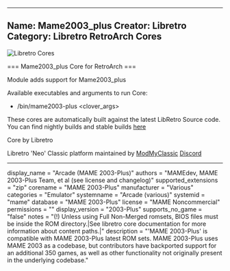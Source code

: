 -----------------------
Name: Mame2003_plus
Creator: Libretro
Category: Libretro RetroArch Cores
-----------------------
![Libretro Cores](https://modmyclassic.com/wp-content/uploads/2020/06/LibRetroNeoCoresSmall.png)

=== Mame2003_plus Core for RetroArch ===

Module adds support for Mame2003_plus

Available executables and arguments to run Core:
- /bin/mame2003-plus <rom> <clover_args>

These cores are automatically built against the latest LibRetro Source code. You can find nightly builds and stable builds [here](https://modmyclassic.com/hmodcores)

Core by Libretro

Libretro 'Neo' Classic platform maintained by [ModMyClassic](https://modmyclassic.com) [Discord](https://modmyclassic.com/discord)

-----------------------

display_name = "Arcade (MAME 2003-Plus)"
authors = "MAMEdev, MAME 2003-Plus Team, et al (see license and changelog)"
supported_extensions = "zip"
corename = "MAME 2003-Plus"
manufacturer = "Various"
categories = "Emulator"
systemname = "Arcade (various)"
systemid = "mame"
database = "MAME 2003-Plus"
license = "MAME Noncommercial"
permissions = ""
display_version = "2003-Plus"
supports_no_game = "false"
notes = "(!) Unless using Full Non-Merged romsets, BIOS files must be inside the ROM directory.|See libretro core documentation for more information about content paths.|"
description = "'MAME 2003-Plus' is compatible with MAME 2003-Plus latest ROM sets. MAME 2003-Plus uses MAME 2003 as a codebase, but contributors have backported support for an additional 350 games, as well as other functionality not originally present in the underlying codebase."
